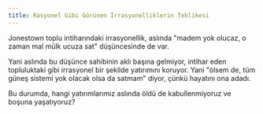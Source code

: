 ```yaml
---
title: Rasyonel Gibi Görünen İrrasyonelliklerin Tehlikesi
---
```


Jonestown toplu intiharındaki irrasyonellik, aslında "madem yok olucaz, o zaman
mal mülk ucuza sat" düşüncesinde de var.

Yani aslında bu düşünce sahibinin aklı başına gelmiyor, intihar eden
topluluktaki gibi irrasyonel bir şekilde yatırımını koruyor. Yani "ölsem de, tüm
güneş sistemi yok olacak olsa da satmam" diyor, çünkü hayatını ona adadı.

Bu durumda, hangi yatırımlarımız aslında öldü de kabullenmiyoruz ve boşuna
yaşatıyoruz?
